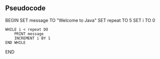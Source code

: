 ## Pseudocode

BEGIN
    SET message TO "Welcome to Java"
    SET repeat TO 5
    SET i TO 0

    WHILE i < repeat DO
        PRINT message
        INCREMENT i BY 1
    END WHILE
END
